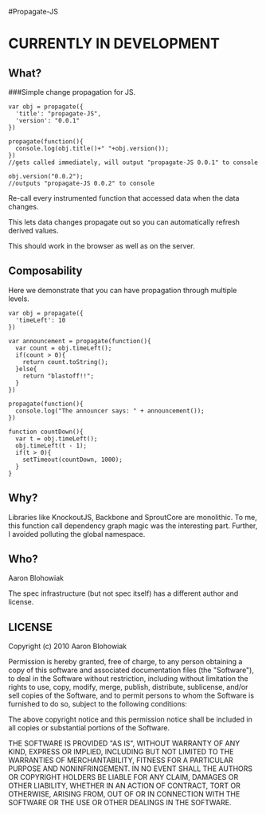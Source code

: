 #Propagate-JS

# CURRENTLY IN DEVELOPMENT
## What?
###Simple change propagation for JS.

    var obj = propagate({
      'title': "propagate-JS",
      'version': "0.0.1"
    })

    propagate(function(){
      console.log(obj.title()+" "+obj.version());
    })
    //gets called immediately, will output "propagate-JS 0.0.1" to console

    obj.version("0.0.2");
    //outputs "propagate-JS 0.0.2" to console

Re-call every instrumented function that accessed data when the data changes.

This lets data changes propagate out so you can automatically refresh derived values.

This should work in the browser as well as on the server.

## Composability 

Here we demonstrate that you can have propagation through multiple levels.

    var obj = propagate({
      'timeLeft': 10
    })

    var announcement = propagate(function(){
      var count = obj.timeLeft();
      if(count > 0){
        return count.toString();
      }else{
        return "blastoff!!";
      }
    })

    propagate(function(){
      console.log("The announcer says: " + announcement());
    })

    function countDown(){
      var t = obj.timeLeft();
      obj.timeLeft(t - 1);
      if(t > 0){
        setTimeout(countDown, 1000);
      }
    }
    
    
## Why?
Libraries like KnockoutJS, Backbone and SproutCore are monolithic. To me, this function call dependency graph magic was the interesting part. Further, I avoided polluting the global namespace.

## Who?
  Aaron Blohowiak
  
  The spec infrastructure (but not spec itself) has a different author and license.

## LICENSE

Copyright (c) 2010 Aaron Blohowiak

Permission is hereby granted, free of charge, to any person obtaining a copy
of this software and associated documentation files (the "Software"), to deal
in the Software without restriction, including without limitation the rights
to use, copy, modify, merge, publish, distribute, sublicense, and/or sell
copies of the Software, and to permit persons to whom the Software is
furnished to do so, subject to the following conditions:

The above copyright notice and this permission notice shall be included in
all copies or substantial portions of the Software.

THE SOFTWARE IS PROVIDED "AS IS", WITHOUT WARRANTY OF ANY KIND, EXPRESS OR
IMPLIED, INCLUDING BUT NOT LIMITED TO THE WARRANTIES OF MERCHANTABILITY,
FITNESS FOR A PARTICULAR PURPOSE AND NONINFRINGEMENT. IN NO EVENT SHALL THE
AUTHORS OR COPYRIGHT HOLDERS BE LIABLE FOR ANY CLAIM, DAMAGES OR OTHER
LIABILITY, WHETHER IN AN ACTION OF CONTRACT, TORT OR OTHERWISE, ARISING FROM,
OUT OF OR IN CONNECTION WITH THE SOFTWARE OR THE USE OR OTHER DEALINGS IN
THE SOFTWARE.